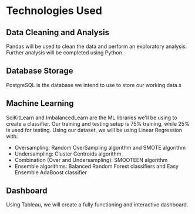 # Technologies Used
## Data Cleaning and Analysis
Pandas will be used to clean the data and perform an exploratory analysis. Further analysis will be completed using Python.

## Database Storage
PostgreSQL is the database we intend to use to store our working data.s

## Machine Learning
SciKitLearn and ImbalancedLearn are the ML libraries we'll be using to create a classifier. Our training and testing setup is 75% training, while 25% is used for testing. Using our dataset, we will be using Linear Regression with: 
* Oversampling: Random OverSampling algorithm and SMOTE algorithm
* Undersampling: Cluster Centroids algorithm 
* Combination (Over and Undersampling): SMOOTEEN algorithm 
* Ensemble algorithms: Balanced Random Forest classifiers and Easy Ensemble AdaBoost classifier

## Dashboard
Using Tableau, we will create a fully functioning and interactive dashboard. 


